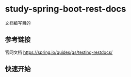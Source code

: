 # study-spring-boot-rest-docs

文档编写目的

## 参考链接

官网文档
https://spring.io/guides/gs/testing-restdocs/

## 快速开始
